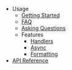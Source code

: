 * Usage
    * [Getting Started](index.md)
    * [FAQ](usage/faq.md)
    * [Asking Questions](http://www.catb.org/~esr/faqs/smart-questions.html)
    * Features
        * [Handlers](usage/features/handlers.md)
        * [Async](usage/features/async.md)
        * [Formatting](usage/features/format.md)
* [API Reference](api_reference/)
